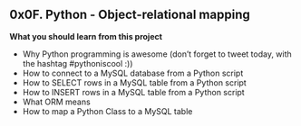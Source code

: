## 0x0F. Python - Object-relational mapping

**What you should learn from this project**

* Why Python programming is awesome (don’t forget to tweet today, with the
  hashtag #pythoniscool :))
* How to connect to a MySQL database from a Python script
* How to SELECT rows in a MySQL table from a Python script
* How to INSERT rows in a MySQL table from a Python script
* What ORM means
* How to map a Python Class to a MySQL table
